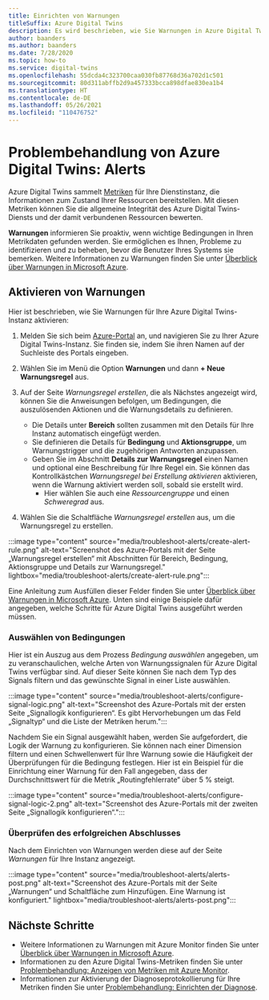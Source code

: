 ```yaml
---
title: Einrichten von Warnungen
titleSuffix: Azure Digital Twins
description: Es wird beschrieben, wie Sie Warnungen in Azure Digital Twins-Metriken aktivieren.
author: baanders
ms.author: baanders
ms.date: 7/28/2020
ms.topic: how-to
ms.service: digital-twins
ms.openlocfilehash: 55dcda4c323700caa030fb87768d36a702d1c501
ms.sourcegitcommit: 80d311abffb2d9a457333bcca898dfae830ea1b4
ms.translationtype: HT
ms.contentlocale: de-DE
ms.lasthandoff: 05/26/2021
ms.locfileid: "110476752"
---
```

# <a name="troubleshooting-azure-digital-twins-alerts"></a>Problembehandlung von Azure Digital Twins: Alerts

Azure Digital Twins sammelt [Metriken](troubleshoot-metrics.md) für Ihre Dienstinstanz, die Informationen zum Zustand Ihrer Ressourcen bereitstellen. Mit diesen Metriken können Sie die allgemeine Integrität des Azure Digital Twins-Diensts und der damit verbundenen Ressourcen bewerten.

**Warnungen** informieren Sie proaktiv, wenn wichtige Bedingungen in Ihren Metrikdaten gefunden werden. Sie ermöglichen es Ihnen, Probleme zu identifizieren und zu beheben, bevor die Benutzer Ihres Systems sie bemerken. Weitere Informationen zu Warnungen finden Sie unter [Überblick über Warnungen in Microsoft Azure](../azure-monitor/alerts/alerts-overview.md).

## <a name="turn-on-alerts"></a>Aktivieren von Warnungen

Hier ist beschrieben, wie Sie Warnungen für Ihre Azure Digital Twins-Instanz aktivieren:

1. Melden Sie sich beim [Azure-Portal](https://portal.azure.com) an, und navigieren Sie zu Ihrer Azure Digital Twins-Instanz. Sie finden sie, indem Sie ihren Namen auf der Suchleiste des Portals eingeben. 

2. Wählen Sie im Menü die Option **Warnungen** und dann **+ Neue Warnungsregel** aus.

3. Auf der Seite *Warnungsregel erstellen*, die als Nächstes angezeigt wird, können Sie die Anweisungen befolgen, um Bedingungen, die auszulösenden Aktionen und die Warnungsdetails zu definieren.     
    * Die Details unter **Bereich** sollten zusammen mit den Details für Ihre Instanz automatisch eingefügt werden.
    * Sie definieren die Details für **Bedingung** und **Aktionsgruppe**, um Warnungstrigger und die zugehörigen Antworten anzupassen.
    * Geben Sie im Abschnitt **Details zur Warnungsregel** einen Namen und optional eine Beschreibung für Ihre Regel ein. Sie können das Kontrollkästchen _Warnungsregel bei Erstellung aktivieren_ aktivieren, wenn die Warnung aktiviert werden soll, sobald sie erstellt wird.
        - Hier wählen Sie auch eine _Ressourcengruppe_ und einen _Schweregrad_ aus.

4. Wählen Sie die Schaltfläche _Warnungsregel erstellen_ aus, um die Warnungsregel zu erstellen.

:::image type="content" source="media/troubleshoot-alerts/create-alert-rule.png" alt-text="Screenshot des Azure-Portals mit der Seite „Warnungsregel erstellen“ mit Abschnitten für Bereich, Bedingung, Aktionsgruppe und Details zur Warnungsregel." lightbox="media/troubleshoot-alerts/create-alert-rule.png":::

Eine Anleitung zum Ausfüllen dieser Felder finden Sie unter [Überblick über Warnungen in Microsoft Azure](../azure-monitor/alerts/alerts-overview.md). Unten sind einige Beispiele dafür angegeben, welche Schritte für Azure Digital Twins ausgeführt werden müssen.

### <a name="select-conditions"></a>Auswählen von Bedingungen

Hier ist ein Auszug aus dem Prozess *Bedingung auswählen* angegeben, um zu veranschaulichen, welche Arten von Warnungssignalen für Azure Digital Twins verfügbar sind. Auf dieser Seite können Sie nach dem Typ des Signals filtern und das gewünschte Signal in einer Liste auswählen.

:::image type="content" source="media/troubleshoot-alerts/configure-signal-logic.png" alt-text="Screenshot des Azure-Portals mit der ersten Seite „Signallogik konfigurieren“. Es gibt Hervorhebungen um das Feld „Signaltyp“ und die Liste der Metriken herum.":::

Nachdem Sie ein Signal ausgewählt haben, werden Sie aufgefordert, die Logik der Warnung zu konfigurieren. Sie können nach einer Dimension filtern und einen Schwellenwert für Ihre Warnung sowie die Häufigkeit der Überprüfungen für die Bedingung festlegen. Hier ist ein Beispiel für die Einrichtung einer Warnung für den Fall angegeben, dass der Durchschnittswert für die Metrik „Routingfehlerrate“ über 5 % steigt.

:::image type="content" source="media/troubleshoot-alerts/configure-signal-logic-2.png" alt-text="Screenshot des Azure-Portals mit der zweiten Seite „Signallogik konfigurieren“.":::

### <a name="verify-success"></a>Überprüfen des erfolgreichen Abschlusses

Nach dem Einrichten von Warnungen werden diese auf der Seite *Warnungen* für Ihre Instanz angezeigt.
 
:::image type="content" source="media/troubleshoot-alerts/alerts-post.png" alt-text="Screenshot des Azure-Portals mit der Seite „Warnungen“ und Schaltfläche zum Hinzufügen. Eine Warnung ist konfiguriert." lightbox="media/troubleshoot-alerts/alerts-post.png":::

## <a name="next-steps"></a>Nächste Schritte

* Weitere Informationen zu Warnungen mit Azure Monitor finden Sie unter [Überblick über Warnungen in Microsoft Azure](../azure-monitor/alerts/alerts-overview.md).
* Informationen zu den Azure Digital Twins-Metriken finden Sie unter [Problembehandlung: Anzeigen von Metriken mit Azure Monitor](troubleshoot-metrics.md).
* Informationen zur Aktivierung der Diagnoseprotokollierung für Ihre Metriken finden Sie unter [Problembehandlung: Einrichten der Diagnose](troubleshoot-diagnostics.md).
